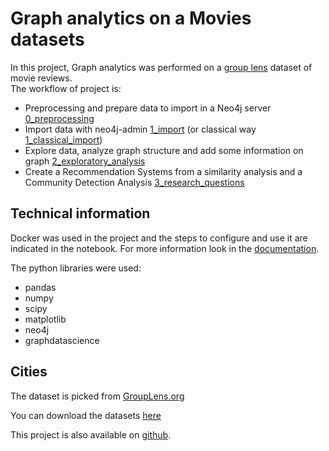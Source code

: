 # Graph analytics on a Movies datasets

In this project, Graph analytics was performed on a [group lens](https://grouplens.org) dataset of movie reviews.  
The workflow of project is:
- Preprocessing and prepare data to import in a Neo4j server [0_preprocessing](0_preprocessing.ipynb)
- Import data with neo4j-admin [1_import](1_import.ipynb) (or classical way [1_classical_import](1_classical_import.ipynb))
- Explore data, analyze graph structure and add some information on graph [2_exploratory_analysis](2_exploratory_analysis.ipynb)
- Create a Recommendation Systems from a similarity analysis and a Community Detection Analysis [3_research_questions](3_research_questions.ipynb)

## Technical information
Docker was used in the project and the steps to configure and use it are indicated in the notebook. For more information look in the [documentation](https://docs.docker.com/get-docker/).

The python libraries were used:
- pandas
- numpy
- scipy
- matplotlib
- neo4j
- graphdatascience

## Cities
The dataset is picked from [GroupLens.org](https://grouplens.org/datasets/movielens/1m/)

You can download the datasets [here](https://files.grouplens.org/datasets/movielens/ml-1m.zip)

This project is also available on [github](https://github.com/AngeloLongano/graph_analytics_movie_dataset). 


